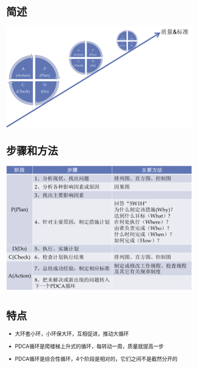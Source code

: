# 简述

![PDCA简述](/assets/PDCA2.png)

# 步骤和方法

![PDCA步骤和方法](/assets/PDCA1.png)

# 特点

* 大环套小环，小环保大环，互相促进，推动大循环

* PDCA循环是爬楼梯上升式的循环，每转动一周，质量就提高一步

* PDCA循环是综合性循环，4个阶段是相对的，它们之间不是截然分开的
